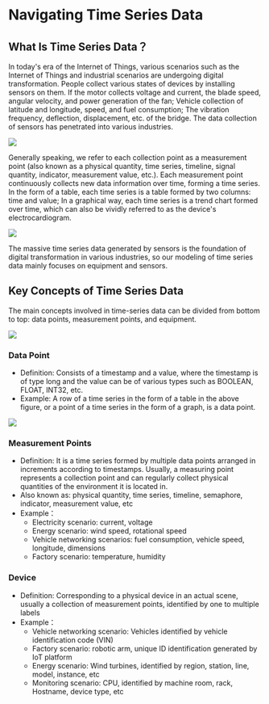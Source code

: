 <!--

    Licensed to the Apache Software Foundation (ASF) under one
    or more contributor license agreements.  See the NOTICE file
    distributed with this work for additional information
    regarding copyright ownership.  The ASF licenses this file
    to you under the Apache License, Version 2.0 (the
    "License"); you may not use this file except in compliance
    with the License.  You may obtain a copy of the License at
    
        http://www.apache.org/licenses/LICENSE-2.0
    
    Unless required by applicable law or agreed to in writing,
    software distributed under the License is distributed on an
    "AS IS" BASIS, WITHOUT WARRANTIES OR CONDITIONS OF ANY
    KIND, either express or implied.  See the License for the
    specific language governing permissions and limitations
    under the License.

-->
# Navigating Time Series Data

## What Is Time Series Data？

In today's era of the Internet of Things, various scenarios such as the Internet of Things and industrial scenarios are undergoing digital transformation. People collect various states of devices by installing sensors on them. If the motor collects voltage and current, the blade speed, angular velocity, and power generation of the fan; Vehicle collection of latitude and longitude, speed, and fuel consumption; The vibration frequency, deflection, displacement, etc. of the bridge. The data collection of sensors has penetrated into various industries.

![](/img/20240505154735.png)

Generally speaking, we refer to each collection point as a measurement point (also known as a physical quantity, time series, timeline, signal quantity, indicator, measurement value, etc.). Each measurement point continuously collects new data information over time, forming a time series. In the form of a table, each time series is a table formed by two columns: time and value; In a graphical way, each time series is a trend chart formed over time, which can also be vividly referred to as the device's electrocardiogram.

![](/img/20240505154843.png)

The massive time series data generated by sensors is the foundation of digital transformation in various industries, so our modeling of time series data mainly focuses on equipment and sensors.

## Key Concepts of Time Series Data

The main concepts involved in time-series data can be divided from bottom to top: data points, measurement points, and equipment.

![](/img/20240505154513.png)

### Data Point

- Definition: Consists of a timestamp and a value, where the timestamp is of type long and the value can be of various types such as BOOLEAN, FLOAT, INT32, etc.
- Example: A row of a time series in the form of a table in the above figure, or a point of a time series in the form of a graph, is a data point.

![](/img/20240505154432.png)

### Measurement Points

- Definition: It is a time series formed by multiple data points arranged in increments according to timestamps. Usually, a measuring point represents a collection point and can regularly collect physical quantities of the environment it is located in.
- Also known as: physical quantity, time series, timeline, semaphore, indicator, measurement value, etc
- Example：
  - Electricity scenario: current, voltage
  - Energy scenario: wind speed, rotational speed
  - Vehicle networking scenarios: fuel consumption, vehicle speed, longitude, dimensions
  - Factory scenario: temperature, humidity

### Device

- Definition: Corresponding to a physical device in an actual scene, usually a collection of measurement points, identified by one to multiple labels
- Example：
  - Vehicle networking scenario: Vehicles identified by vehicle identification code (VIN)
  - Factory scenario: robotic arm, unique ID identification generated by IoT platform
  - Energy scenario: Wind turbines, identified by region, station, line, model, instance, etc
  - Monitoring scenario: CPU, identified by machine room, rack, Hostname, device type, etc